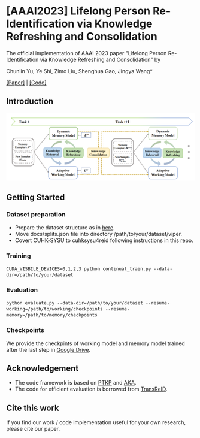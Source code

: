 # [AAAI2023] Lifelong Person Re-Identification via Knowledge Refreshing and Consolidation
The official implementation of AAAI 2023 paper "Lifelong Person Re-Identification via Knowledge Refreshing and Consolidation" by 

Chunlin Yu, Ye Shi, Zimo Liu, Shenghua Gao, Jingya Wang*

[\[Paper\]](https://arxiv.org/abs/2211.16201) | [\[Code\]](https://github.com/cly234/LReID-KRKC)
## Introduction
![](./docs/KRKC_fig.png)
## Getting Started
### Dataset preparation
- Prepare the dataset structure as in [here](https://github.com/cly234/LReID-KRKC/blob/main/docs/dataset_structure.md).
- Move docs/splits.json file into directory /path/to/your/dataset/viper.
- Covert CUHK-SYSU to cuhksysu4reid following instructions in this [repo](https://github.com/TPCD/LifelongReID).
### Training
```
CUDA_VISBILE_DEVICES=0,1,2,3 python continual_train.py --data-dir=/path/to/your/dataset
```

### Evaluation
```
python evaluate.py --data-dir=/path/to/your/dataset --resume-working=/path/to/working/checkpoints --resume-memory=/path/to/memory/checkpoints
```
### Checkpoints
We provide the checkpints of working model and memory model trained after the last step in [Google Drive]().
## Acknowledgement
- The code framework is based on [PTKP](https://github.com/g3956/PTKP) and [AKA](https://github.com/TPCD/LifelongReID).
- The code for efficient evaluation is borrowed from [TransReID](https://github.com/damo-cv/TransReID).

## Cite this work
If you find our work / code implementation useful for your own research, please cite our paper.
